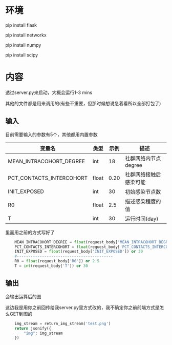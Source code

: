 # 环境

pip install flask

pip install networkx

pip install numpy

pip install scipy

# 内容

透过server.py来启动，大概会运行1-3 mins

其他的文件都是用来调用的(有些不重要，但那时候想说急着看所以全部打包了)

## 输入

目前需要输入的参数有5个，其他都用内置参数

| 变量名                   | 类型  | 示例 | 描述                   |
| ------------------------ | ----- | ---- | ---------------------- |
| MEAN_INTRACOHORT_DEGREE  | int | 18   | 社群网络内节点degree   |
| PCT_CONTACTS_INTERCOHORT | float | 0.20 | 社群网络接触后感染可能 |
| INIT_EXPOSED             | int | 30   | 初始感染节点数         |
| R0                       | float | 2.5  | 描述感染程度的值       |
| T                        | int   | 30   | 运行时间(day)          |

里面用之前的方式写好了

```python
	MEAN_INTRACOHORT_DEGREE = float(request_body['MEAN_INTRACOHORT_DEGREE']) or 18
    PCT_CONTACTS_INTERCOHORT = float(request_body['PCT_CONTACTS_INTERCOHORT']) or 0.20
    INIT_EXPOSED = float(request_body['INIT_EXPOSED']) or 30
    #------------------------------------------
    R0 = float(request_body['R0']) or 2.5
    T = int(request_body['T']) or 30
```

## 输出

会输出运算后的图

这边我是用你之前回传给我server.py里方式改的，我不确定你之前前端方式是怎么GET到图的

```python
	img_stream = return_img_stream('test.png')
    return jsonify({
        "img": img_stream
    })
```

